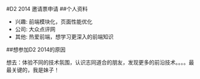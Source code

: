 #D2 2014 邀请票申请
##个人资料

- 兴趣: 前端模块化，页面性能优化
- 公司: 大众点评网
- 其他: 热爱前端，想学习更深入的前端知识


##想参加D2 2014的原因

想去：体验不同的技术氛围，认识志同道合的朋友，发现更多的前沿技术。。。。最最关键的，我是妹子！

